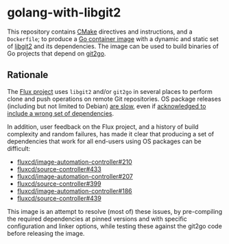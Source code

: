 # golang-with-libgit2

This repository contains [CMake][] directives and instructions, and a `Dockerfile`; to produce a [Go container image][]
with a dynamic and static set of [libgit2][] and its dependencies. The image can be used to build binaries of Go
projects  that depend on [git2go][].

## Rationale

The [Flux project][] uses `libgit2` and/or `git2go` in several places to perform clone and push operations on remote
Git repositories. OS package releases (including but not limited to Debian) [are slow](https://tracker.debian.org/pkg/libgit2),
even if [acknowledged to include a wrong set of dependencies](https://bugs.debian.org/cgi-bin/bugreport.cgi?bug=668271).

In addition, user feedback on the Flux project, and a history of build complexity and random failures, has made it clear
that producing a set of dependencies that work for all end-users using OS packages can be difficult:

- [fluxcd/image-automation-controller#210](https://github.com/fluxcd/image-automation-controller/issues/210)
- [fluxcd/source-controller#433](https://github.com/fluxcd/source-controller/issues/433)
- [fluxcd/image-automation-controller#207](https://github.com/fluxcd/image-automation-controller/issues/207)
- [fluxcd/source-controller#399](https://github.com/fluxcd/source-controller/issues/399)
- [fluxcd/image-automation-controller#186](https://github.com/fluxcd/image-automation-controller/issues/186)
- [fluxcd/source-controller#439](https://github.com/fluxcd/source-controller/issues/439)

This image is an attempt to resolve (most of) these issues, by pre-compiling the required dependencies at pinned
versions and with specific configuration and linker options, while testing these against the git2go code before
releasing the image.

[CMake]: https://cmake.org
[Go container image]: https://hub.docker.com/_/golang
[libgit2]: https://github.com/libgit2/libgit2
[git2go]: https://github.com/libgit2/git2go
[Flux project]: https://github.com/fluxcd
